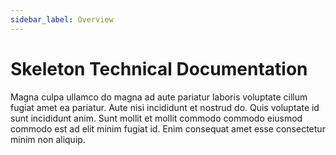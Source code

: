 ```yaml
---
sidebar_label: Overview
---
```


# Skeleton Technical Documentation

Magna culpa ullamco do magna ad aute pariatur laboris voluptate cillum fugiat amet ea pariatur. Aute nisi incididunt et nostrud do. Quis voluptate id sunt incididunt anim. Sunt mollit et mollit commodo commodo eiusmod commodo est ad elit minim fugiat id. Enim consequat amet esse consectetur minim non aliquip.

